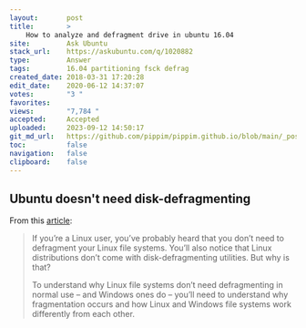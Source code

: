 ```yaml
---
layout:       post
title:        >
    How to analyze and defragment drive in ubuntu 16.04
site:         Ask Ubuntu
stack_url:    https://askubuntu.com/q/1020882
type:         Answer
tags:         16.04 partitioning fsck defrag
created_date: 2018-03-31 17:20:28
edit_date:    2020-06-12 14:37:07
votes:        "3 "
favorites:    
views:        "7,784 "
accepted:     Accepted
uploaded:     2023-09-12 14:50:17
git_md_url:   https://github.com/pippim/pippim.github.io/blob/main/_posts/2018/2018-03-31-How-to-analyze-and-defragment-drive-in-ubuntu-16.04.md
toc:          false
navigation:   false
clipboard:    false
---
```


## Ubuntu doesn't need disk-defragmenting

From this [article][1]:

> If you’re a Linux user, you’ve probably heard that you don’t need to  
> defragment your Linux file systems. You’ll also notice that Linux  
> distributions don’t come with disk-defragmenting utilities. But why is  
> that?  
>   
> To understand why Linux file systems don’t need defragmenting in  
> normal use – and Windows ones do – you’ll need to understand why  
> fragmentation occurs and how Linux and Windows file systems work  
> differently from each other.  

  [1]: https://www.howtogeek.com/115229/htg-explains-why-linux-doesnt-need-defragmenting/

